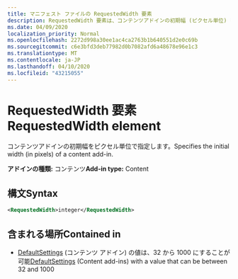 ```yaml
---
title: マニフェスト ファイルの RequestedWidth 要素
description: RequestedWidth 要素は、コンテンツアドインの初期幅 (ピクセル単位) を指定します。
ms.date: 04/09/2020
localization_priority: Normal
ms.openlocfilehash: 2272d998a30ee1ac4ca2763b1b640551d2e0c69b
ms.sourcegitcommit: c6e3bfd3deb77982d0b7082afd6a48678e96e1c3
ms.translationtype: MT
ms.contentlocale: ja-JP
ms.lasthandoff: 04/10/2020
ms.locfileid: "43215055"
---
```

# <a name="requestedwidth-element"></a><span data-ttu-id="4d465-103">RequestedWidth 要素</span><span class="sxs-lookup"><span data-stu-id="4d465-103">RequestedWidth element</span></span>

<span data-ttu-id="4d465-104">コンテンツアドインの初期幅をピクセル単位で指定します。</span><span class="sxs-lookup"><span data-stu-id="4d465-104">Specifies the initial width (in pixels) of a content add-in.</span></span>

<span data-ttu-id="4d465-105">**アドインの種類:** コンテンツ</span><span class="sxs-lookup"><span data-stu-id="4d465-105">**Add-in type:** Content</span></span>

## <a name="syntax"></a><span data-ttu-id="4d465-106">構文</span><span class="sxs-lookup"><span data-stu-id="4d465-106">Syntax</span></span>

```XML
<RequestedWidth>integer</RequestedWidth>
```

## <a name="contained-in"></a><span data-ttu-id="4d465-107">含まれる場所</span><span class="sxs-lookup"><span data-stu-id="4d465-107">Contained in</span></span>

- <span data-ttu-id="4d465-108">[DefaultSettings](defaultsettings.md) (コンテンツ アドイン) の値は、32 から 1000 にすることが可能</span><span class="sxs-lookup"><span data-stu-id="4d465-108">[DefaultSettings](defaultsettings.md) (Content add-ins) with a value that can be between 32 and 1000</span></span>

